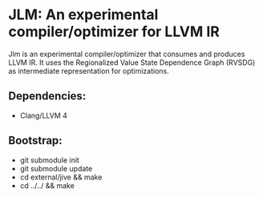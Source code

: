 # JLM: An experimental compiler/optimizer for LLVM IR

Jlm is an experimental compiler/optimizer that consumes and produces LLVM IR. It uses the
Regionalized Value State Dependence Graph (RVSDG) as intermediate representation for optimizations.

## Dependencies:
* Clang/LLVM 4

## Bootstrap:
* git submodule init
* git submodule update
* cd external/jive && make
* cd ../../ && make
